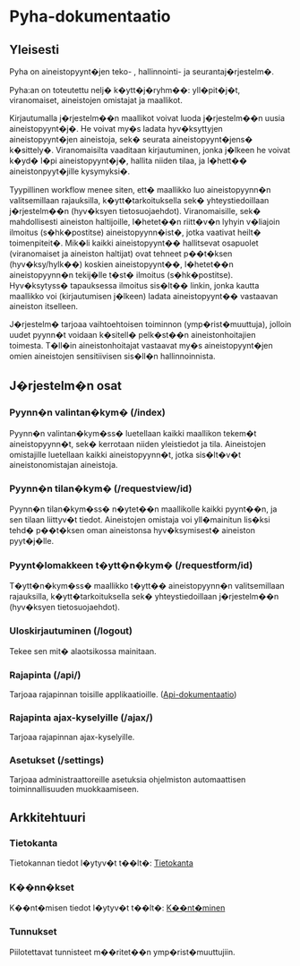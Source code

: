 # Pyha-dokumentaatio

## Yleisesti

Pyha on aineistopyynt�jen teko- , hallinnointi- ja seurantaj�rjestelm�.

Pyha:an on toteutettu nelj� k�ytt�j�ryhm��: yll�pit�j�t, viranomaiset, aineistojen omistajat ja maallikot.

Kirjautumalla j�rjestelm��n maallikot voivat luoda j�rjestelm��n uusia aineistopyynt�j�. He voivat my�s ladata hyv�ksyttyjen aineistopyynt�jen aineistoja, sek� seurata aineistopyynt�jens� k�sittely�. Viranomaisilta vaaditaan kirjautuminen, jonka j�lkeen he voivat k�yd� l�pi aineistopyynt�j�, hallita niiden tilaa, ja l�hett�� aineistonpyyt�jille kysymyksi�.

Tyypillinen workflow menee siten, ett� maallikko luo aineistopyynn�n valitsemillaan rajauksilla, k�ytt�tarkoituksella sek� yhteystiedoillaan j�rjestelm��n (hyv�ksyen tietosuojaehdot). Viranomaisille, sek� mahdollisesti aineiston haltijoille, l�hetet��n riitt�v�n lyhyin v�liajoin ilmoitus (s�hk�postitse) aineistopyynn�ist�, jotka vaativat heilt� toimenpiteit�. Mik�li kaikki aineistopyynt�� hallitsevat osapuolet (viranomaiset ja aineiston haltijat) ovat tehneet p��t�ksen (hyv�ksy/hylk��) koskien aineistopyynt��, l�hetet��n aineistopyynn�n tekij�lle t�st� ilmoitus (s�hk�postitse). Hyv�ksytyss� tapauksessa ilmoitus sis�lt�� linkin, jonka kautta maallikko voi (kirjautumisen j�lkeen) ladata aineistopyynt�� vastaavan aineiston itselleen.

J�rjestelm� tarjoaa vaihtoehtoisen toiminnon (ymp�rist�muuttuja), jolloin uudet pyynn�t voidaan k�sitell� pelk�st��n aineistonhoitajien toimesta. T�ll�in aineistonhoitajat vastaavat my�s aineistopyynt�jen omien aineistojen sensitiivisen sis�ll�n hallinnoinnista.

## J�rjestelm�n osat

### Pyynn�n valintan�kym� (/index)

Pyynn�n valintan�kym�ss� luetellaan kaikki maallikon tekem�t aineistopyynn�t, sek� kerrotaan niiden yleistiedot ja tila.
Aineistojen omistajille luetellaan kaikki aineistopyynn�t, jotka sis�lt�v�t aineistonomistajan aineistoja.

### Pyynn�n tilan�kym� (/requestview/id)

Pyynn�n tilan�kym�ss� n�ytet��n maallikolle kaikki pyynt��n, ja sen tilaan liittyv�t tiedot.
Aineistojen omistaja voi yll�mainitun lis�ksi tehd� p��t�ksen oman aineistonsa hyv�ksymisest� aineiston pyyt�j�lle.

### Pyynt�lomakkeen t�ytt�n�kym� (/requestform/id)

T�ytt�n�kym�ss� maallikko t�ytt�� aineistopyynn�n valitsemillaan rajauksilla, k�ytt�tarkoituksella sek� yhteystiedoillaan j�rjestelm��n (hyv�ksyen tietosuojaehdot).

### Uloskirjautuminen (/logout)

Tekee sen mit� alaotsikossa mainitaan.

### Rajapinta (/api/)

Tarjoaa rajapinnan toisille applikaatioille. ([Api-dokumentaatio](Api.md))

### Rajapinta ajax-kyselyille (/ajax/)

Tarjoaa rajapinnan ajax-kyselyille.

### Asetukset (/settings)

Tarjoaa administraattoreille asetuksia ohjelmiston automaattisen toiminnallisuuden muokkaamiseen.

## Arkkitehtuuri

### Tietokanta

Tietokannan tiedot l�ytyv�t t��lt�: [Tietokanta](Tietokanta.md)

### K��nn�kset

K��nt�misen tiedot l�ytyv�t t��lt�: [K��nt�minen](K��nt�minen.md)

### Tunnukset

Piilotettavat tunnisteet m��ritet��n ymp�rist�muuttujiin.
